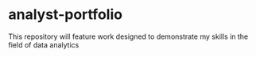 # analyst-portfolio
This repository will feature work designed to demonstrate my skills in the field of data analytics

